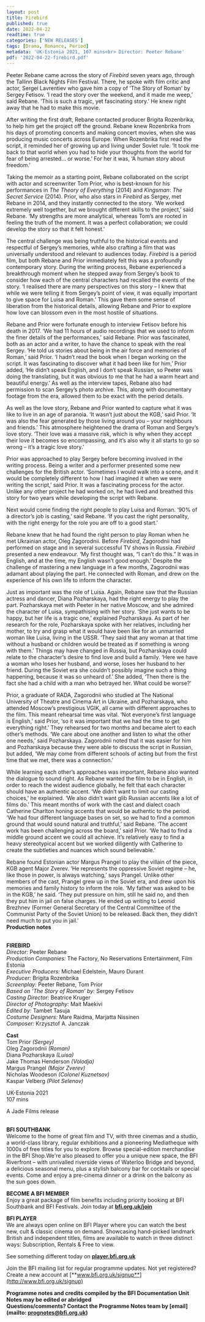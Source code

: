 ```yaml
---
layout: post
title: Firebird
published: true
date: 2022-04-22
readtime: true
categories: ['NEW RELEASES']
tags: [Drama, Romance, Period]
metadata: 'UK-Estonia 2021, 107 mins<br> Director: Peeter Rebane'
pdf: '2022-04-22-firebird.pdf'
---
```


Peeter Rebane came across the story of _Firebird_ seven years ago, through the Tallinn Black Nights Film Festival. There, he spoke with film critic and actor, Sergei Lavrentiev who gave him a copy of ‘The Story of Roman’ by Sergey Fetisov. ‘I read the story over the weekend, and it made me weep,’ said Rebane. ‘This is such a tragic, yet fascinating story.’ He knew right away that he had to make this movie.

After writing the first draft, Rebane contacted producer Brigita Rozenbrika, to help him get the project off the ground. Rebane knew Rozenbrika from his days of promoting concerts and making concert movies, when she was producing music concerts across Europe. When Rozenbrika first read the script, it reminded her of growing up and living under Soviet rule. ‘It took me back to that world when you had to hide your thoughts from the world for fear of being arrested… or worse.’  For her it was, ‘A human story about freedom.’

Taking the memoir as a starting point, Rebane collaborated on the script with actor and screenwriter Tom Prior, who is best-known for his performances in _The Theory of Everything_ (2014) and _Kingsman_: _The_ _Secret Service_ (2014). Prior, who also stars in _Firebird_ as Sergey, met Rebane in 2014, and they instantly connected to the story. ‘We worked extremely well together, but we brought different skills to the project,’ said Rebane. ‘My strengths are more analytical, whereas Tom’s are rooted in feeling the truth of the moment. It was a perfect collaboration; we could develop the story so that it felt honest.’

The central challenge was being truthful to the historical events and respectful of Sergey’s memories, while also crafting a film that was universally understood and relevant to audiences today. _Firebird_ is a period film, but both Rebane and Prior immediately felt this was a profoundly contemporary story. During the writing process, Rebane experienced a breakthrough moment when he stepped away from Sergey’s book to consider how each of the central characters had recalled the events of the story. ‘I realised there are many perspectives on this story – I knew that while we were telling it from Sergey’s point of view, it was equally important to give space for Luisa and Roman.’ This gave them some sense of liberation from the historical details, allowing Rebane and Prior to explore how love can blossom even in the most hostile of situations.

Rebane and Prior were fortunate enough to interview Fetisov before his death in 2017. ‘We had 11 hours of audio recordings that we used to inform the finer details of the performances,’ said Rebane. Prior was fascinated, both as an actor and a writer, to have the chance to speak with the real Sergey. ‘He told us stories about being in the air force and memories of Roman,’ said Prior. ‘I hadn’t read the book when I began working on the script. It was fascinating to discover what it had been like for him,’ Prior added, ‘He didn’t speak English, and I don’t speak Russian, so Peeter was doing the translating, but it was obvious to me that he had a warm heart and beautiful energy.’ As well as the interview tapes, Rebane also had permission to scan Sergey’s photo archive. This, along with documentary footage from the era, allowed them to be exact with the period details.

As well as the love story, Rebane and Prior wanted to capture what it was like to live in an age of paranoia. ‘It wasn’t just about the KGB,’ said Prior. ‘It was also the fear generated by those living around you – your neighbours and friends.’ This atmosphere heightened the drama of Roman and Sergey’s love story. ‘Their love was a massive risk, which is why when they accept their love it becomes so encompassing, and it’s also why it all starts to go so wrong – it’s a tragic  love story.’

Prior was approached to play Sergey before becoming involved in the writing process. Being a writer and a performer presented some new challenges for the British actor. ‘Sometimes I would walk into a scene, and it would be completely different to how I had imagined it when we were writing the script,’ said Prior.  It was a fascinating process for the actor. Unlike any other project he had worked on, he had lived and breathed this story for two years while developing the script with Rebane.

Next would come finding the right people to play Luisa and Roman. ‘90% of a director’s job is casting,’ said Rebane. ‘If you cast the right personality, with the right energy for the role you are off to a good start.’

Rebane knew that he had found the right person to play Roman when he met Ukrainian actor, Oleg Zagorodnii. Before _Firebird_, Zagorodnii had performed on stage and in several successful TV shows in Russia. _Firebird_ presented a new endeavour. ‘My first thought was, “I can’t do this.” It was in English, and at the time, my English wasn’t good enough.’ Despite the challenge of mastering a new language in a few months, Zagorodnii was adamant about playing the part.  He connected with Roman, and drew on the experience of his own life to inform the character.

Just as important was the role of Luisa. Again, Rebane saw that the Russian actress and dancer, Diana Pozharskaya, had the right energy to play the part. Pozharskaya met with Peeter in her native Moscow, and she admired the character of Luisa, sympathising with her story. ‘She just wants to be happy, but her life is a tragic one,’ explained Pozharskaya. As part of her research for the role, Pozharskaya spoke with her relatives, including her mother, to try and grasp what it would have been like for an unmarried woman like Luisa, living in the USSR. ‘They said that any woman at that time without a husband or children would be treated as if something is wrong with them.’ Things may have changed in Russia, but Pozharskaya could relate to the character’s desire to find love and build a family. ‘Here we have a woman who loses her husband, and worse, loses her husband to her friend. During the Soviet era she couldn’t possibly imagine such a thing happening, because it was so unheard of.’ She added, ‘Then there is the fact she had a child with a man who betrayed her. What could be worse?’

Prior, a graduate of RADA, Zagorodnii who studied at The National University of Theatre and Cinema Art in Ukraine, and Pozharskaya, who attended Moscow’s prestigious VGIK, all came with different approaches to the film. This meant rehearsal time was vital. ‘Not everyone’s first language is English,’ said Prior, ‘so it was important that we had the time to get everything right.’ They rehearsed for two months and became alert to each other’s methods. ‘We care about one another and listen to what the other one needs,’ said Pozharskaya. Zagorodnii noted that it was easier for him and Pozharskaya because they were able to discuss the script in Russian, but added, ‘We may come from different schools of acting but from the first time that we met, there was a connection.’

While learning each other’s approaches was important, Rebane also wanted the dialogue to sound right. As Rebane wanted the film to be in English, in order to reach the widest audience globally, he felt that each character should have an authentic accent. ‘We didn’t want to limit our casting choices,’ he explained. ‘We also didn’t want glib Russian accents like a lot of films do.’ This meant months of work with the cast and dialect coach Catherine Charlton honing accents that would be authentic to the period. ‘We had four different language bases on set, so we had to find a common ground that would sound natural and truthful,’ said Rebane. ‘The accent work has been challenging across the board,’ said Prior. ‘We had to find a middle ground accent we could all achieve. It’s relatively easy to find a heavy stereotypical accent but we worked diligently with Catherine to create the subtleties and nuances which sound believable.’

Rebane found Estonian actor Margus Prangel to play the villain of the piece, KGB agent Major Zverev. ‘He represents the oppressive Soviet regime – he, like those in power, is always watching,’ says Prangel. Unlike other members of the cast, Prangel grew up in the Soviet era, and drew upon his memories and family history to inform the role. ‘My father was asked to be in the KGB,’ he said. ‘They put pressure on him, still he said no, and then they put him in jail on false charges.  He ended up writing to Leonid Brezhnev (Former General Secretary of the Central Committee of the Communist Party of the Soviet Union) to be released. Back then, they didn’t need much to put you in jail.’  
**Production notes**
<br><br>

**FIREBIRD**<br>
_Director:_ Peeter Rebane<br>
_Production Companies:_ The Factory,  No Reservations Entertainment, Film Estonia<br>
_Executive Producers:_ Michael Edelstein,  Mauro Durant<br>
_Producer:_ Brigita Rozenbrika<br>
_Screenplay:_ Peeter Rebane, Tom Prior<br>
_Based on ‘The Story of Roman’ by:_ Sergey Fetisov<br>
_Casting Director:_ Beatrice Kruger<br>
_Director of Photography:_ Mait Maekivi<br>
_Edited by:_ Tambet Tasuja<br>
_Costume Designers:_ Mare Raidma,  Marjatta Nissinen<br>
_Composer:_ Krzysztof A. Janczak<br>

**Cast**<br>
Tom Prior _(Sergey)_<br>
Oleg Zagorodnii _(Roman)_<br>
Diana Pozharskaya _(Luisa)_<br>
Jake Thomas Henderson _(Volodja)_<br>
Margus Prangel _(Major Zverev)_<br>
Nicholas Woodeson _(Colonel Kuznetsov)_<br>
Kaspar Velberg _(Pilot Selenov)_<br>

UK-Estonia 2021<br>
107 mins

A Jade Films release<br>
<br>

**BFI SOUTHBANK**  
Welcome to the home of great film and TV, with three cinemas and a studio, a world-class library, regular exhibitions and a pioneering Mediatheque with 1000s of free titles for you to explore. Browse special-edition merchandise in the BFI Shop.We&#39;re also pleased to offer you a unique new space, the BFI Riverfront – with unrivalled riverside views of Waterloo Bridge and beyond, a delicious seasonal menu, plus a stylish balcony bar for cocktails or special events. Come and enjoy a pre-cinema dinner or a drink on the balcony as the sun goes down.  

**BECOME A BFI MEMBER**  
Enjoy a great package of film benefits including priority booking at BFI Southbank and BFI Festivals. Join today at [**bfi.org.uk/join**](http://www.bfi.org.uk/join)  

**BFI PLAYER**  
 We are always open online on BFI Player where you can watch the best new, cult &amp; classic cinema on demand. Showcasing hand-picked landmark British and independent titles, films are available to watch in three distinct ways: Subscription, Rentals &amp; Free to view.  

See something different today on [**player.bfi.org.uk**](https://player.bfi.org.uk)  

Join the BFI mailing list for regular programme updates. Not yet registered? Create a new account at [**www.bfi.org.uk/signup**](http://www.bfi.org.uk/signup)

**Programme notes and credits compiled by the BFI Documentation Unit  
Notes may be edited or abridged  
Questions/comments? Contact the Programme Notes team by [email](mailto: prognotes@bfi.org.uk)**

<!--stackedit_data:
eyJoaXN0b3J5IjpbMTY4OTExOTY0OV19
-->
